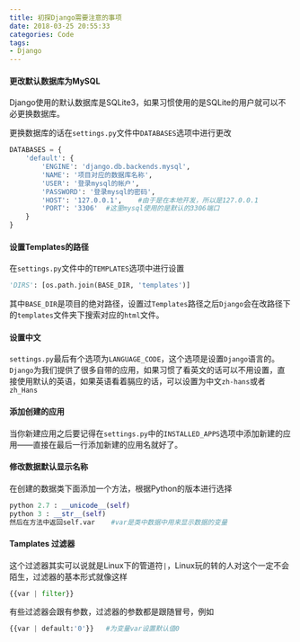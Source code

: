 ```yaml
---
title: 初探Django需要注意的事项
date: 2018-03-25 20:55:33
categories: Code
tags: 
- Django
---
```

#### 更改默认数据库为MySQL

Django使用的默认数据库是SQLite3，如果习惯使用的是SQLite的用户就可以不必更换数据库。

更换数据库的话在`settings.py`文件中`DATABASES`选项中进行更改
<!--more-->
```python
DATABASES = {
    'default': {
        'ENGINE': 'django.db.backends.mysql',
        'NAME': '项目对应的数据库名称',
        'USER': '登录mysql的帐户',
        'PASSWORD': '登录mysql的密码',
        'HOST': '127.0.0.1',	#由于是在本地开发，所以是127.0.0.1
        'PORT': '3306'	#这里mysql使用的是默认的3306端口
    }
}
```

#### 设置Templates的路径

在`settings.py`文件中的`TEMPLATES`选项中进行设置

```python
'DIRS': [os.path.join(BASE_DIR, 'templates')]
```

其中`BASE_DIR`是项目的绝对路径，设置过`Templates`路径之后`Django`会在改路径下的`templates`文件夹下搜索对应的`html`文件。

#### 设置中文

`settings.py`最后有个选项为`LANGUAGE_CODE`，这个选项是设置`Django`语言的。`Django`为我们提供了很多自带的应用，如果习惯了看英文的话可以不用设置，直接使用默认的英语，如果英语看着膈应的话，可以设置为中文`zh-hans`或者`zh_Hans`

#### 添加创建的应用

当你新建应用之后要记得在`settings.py`中的`INSTALLED_APPS`选项中添加新建的应用——直接在最后一行添加新建的应用名就好了。

#### 修改数据默认显示名称

在创建的数据类下面添加一个方法，根据Python的版本进行选择

```python
python 2.7 : __unicode__(self)
python 3 : __str__(self)
然后在方法中返回self.var	#var是类中数据中用来显示数据的变量
```

#### Tamplates 过滤器

这个过滤器其实可以说就是Linux下的管道符`|`，Linux玩的转的人对这个一定不会陌生，过滤器的基本形式就像这样

```python
{{var | filter}}
```

有些过滤器会跟有参数，过滤器的参数都是跟随冒号，例如

```python
{{var | default:'0'}}	#为变量var设置默认值0
```